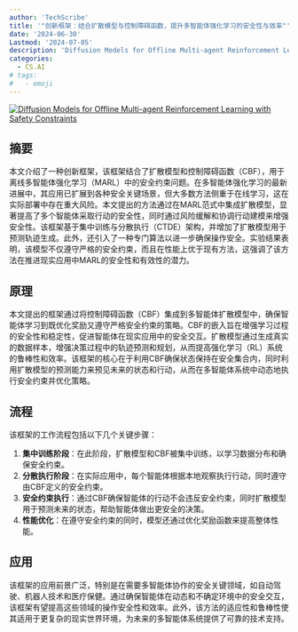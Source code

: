 ```yaml
---
author: 'TechScribe'
title: '"创新框架：结合扩散模型与控制障碍函数，提升多智能体强化学习的安全性与效率"'
date: '2024-06-30'
Lastmod: '2024-07-05'
description: 'Diffusion Models for Offline Multi-agent Reinforcement Learning with Safety Constraints'
categories:
  - CS.AI
# tags:
#   - emoji
---
```


[![Diffusion Models for Offline Multi-agent Reinforcement Learning with Safety Constraints](https://arxiv-research-1301205113.cos.ap-guangzhou.myqcloud.com/images/2407.00741v2.pdf_0.jpg)](https://arxiv.org/abs/2407.00741v2)

## 摘要

本文介绍了一种创新框架，该框架结合了扩散模型和控制障碍函数（CBF），用于离线多智能体强化学习（MARL）中的安全约束问题。在多智能体强化学习的最新进展中，其应用已扩展到各种安全关键场景，但大多数方法侧重于在线学习，这在实际部署中存在重大风险。本文提出的方法通过在MARL范式中集成扩散模型，显著提高了多个智能体采取行动的安全性，同时通过风险缓解和协调行动建模来增强安全性。该框架基于集中训练与分散执行（CTDE）架构，并增加了扩散模型用于预测轨迹生成。此外，还引入了一种专门算法以进一步确保操作安全。实验结果表明，该模型不仅遵守严格的安全约束，而且在性能上优于现有方法，这强调了该方法在推进现实应用中MARL的安全性和有效性的潜力。<!--more-->

## 原理

本文提出的框架通过将控制障碍函数（CBF）集成到多智能体扩散模型中，确保智能体学习到既优化奖励又遵守严格安全约束的策略。CBF的嵌入旨在增强学习过程的安全性和稳定性，促进智能体在现实应用中的安全交互。扩散模型通过生成真实的数据样本，增强决策过程中的轨迹预测和规划，从而提高强化学习（RL）系统的鲁棒性和效率。该框架的核心在于利用CBF确保状态保持在安全集合内，同时利用扩散模型的预测能力来预见未来的状态和行动，从而在多智能体系统中动态地执行安全约束并优化策略。

## 流程

该框架的工作流程包括以下几个关键步骤：
1. **集中训练阶段**：在此阶段，扩散模型和CBF被集中训练，以学习数据分布和确保安全约束。
2. **分散执行阶段**：在实际应用中，每个智能体根据本地观察执行行动，同时遵守由CBF定义的安全约束。
3. **安全约束执行**：通过CBF确保智能体的行动不会违反安全约束，同时扩散模型用于预测未来的状态，帮助智能体做出更安全的决策。
4. **性能优化**：在遵守安全约束的同时，模型还通过优化奖励函数来提高整体性能。

## 应用

该框架的应用前景广泛，特别是在需要多智能体协作的安全关键领域，如自动驾驶、机器人技术和医疗保健。通过确保智能体在动态和不确定环境中的安全交互，该框架有望提高这些领域的操作安全性和效率。此外，该方法的适应性和鲁棒性使其适用于更复杂的现实世界环境，为未来的多智能体系统提供了可靠的技术支持。